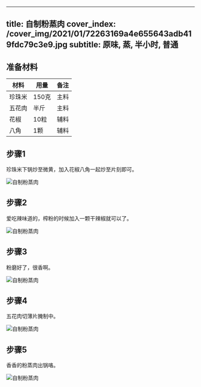 
---
title: 自制粉蒸肉
cover_index: /cover_img/2021/01/72263169a4e655643adb419fdc79c3e9.jpg
subtitle: 原味, 蒸, 半小时, 普通
---

## 准备材料

| 材料     | 用量 | 备注|
| ------- | ----- | --- |
| 珍珠米 | 150克| 主料 |
| 五花肉 | 半斤| 主料 |
| 花椒 | 10粒| 辅料 |
| 八角 | 1颗| 辅料 |

## 步骤1

珍珠米下锅炒至微黄，加入花椒八角一起炒至片刻即可。

![自制粉蒸肉](https://i8.meishichina.com/attachment/recipe/201010/201010131607508.JPG?x-oss-process=style/p320) 

## 步骤2

爱吃辣味道的，榨粉的时候加入一颗干辣椒就可以了。

![自制粉蒸肉](https://i8.meishichina.com/attachment/recipe/201010/201010131608550.JPG?x-oss-process=style/p320) 

## 步骤3

粉磨好了，很香啊。

![自制粉蒸肉](https://i8.meishichina.com/attachment/recipe/201010/201010131610032.JPG?x-oss-process=style/p320) 

## 步骤4

五花肉切薄片腌制中。

![自制粉蒸肉](https://i8.meishichina.com/attachment/recipe/201010/201010131611045.JPG?x-oss-process=style/p320) 

## 步骤5

香香的粉蒸肉出锅咯。

![自制粉蒸肉](https://i8.meishichina.com/attachment/recipe/201010/201010131612142.JPG?x-oss-process=style/p320) 

